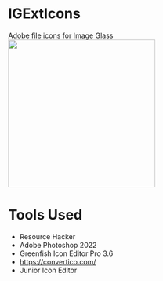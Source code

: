 # IGExtIcons  
Adobe file icons for Image Glass  
<img src="https://raw.githubusercontent.com/xmha97/IGExtIcons/master/Logo.jpg" width="300" height="300" />  
# Tools Used
- Resource Hacker
- Adobe Photoshop 2022
- Greenfish Icon Editor Pro 3.6
- https://convertico.com/
- Junior Icon Editor